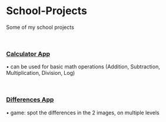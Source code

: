 # School-Projects
Some of my school projects

<br>

 ### [Calculator App](https://github.com/rrebi/School-Projects/tree/main/Projects%20C%23/Calculator_Abrudan_Rebeca) <br>
 • can be used for basic math operations (Addition, Subtraction, Multiplication, Division, Log)

<br>

 ### [Differences App](https://github.com/rrebi/School-Projects/tree/main/Projects%20C%23/Calculator_Abrudan_Rebeca) <br>
 • game: spot the differences in the 2 images, on multiple levels
